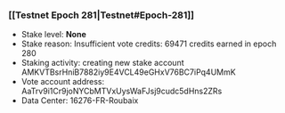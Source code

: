 ### [[Testnet Epoch 281|Testnet#Epoch-281]]
* Stake level: **None**
* Stake reason: Insufficient vote credits: 69471 credits earned in epoch 280
* Staking activity: creating new stake account AMKVTBsrHniB7882iy9E4VCL49eGHxV76BC7iPq4UMmK
* Vote account address: AaTrv9i1Cr9joNYCbMTVxUysWaFJsj9cudc5dHns2ZRs
* Data Center: 16276-FR-Roubaix